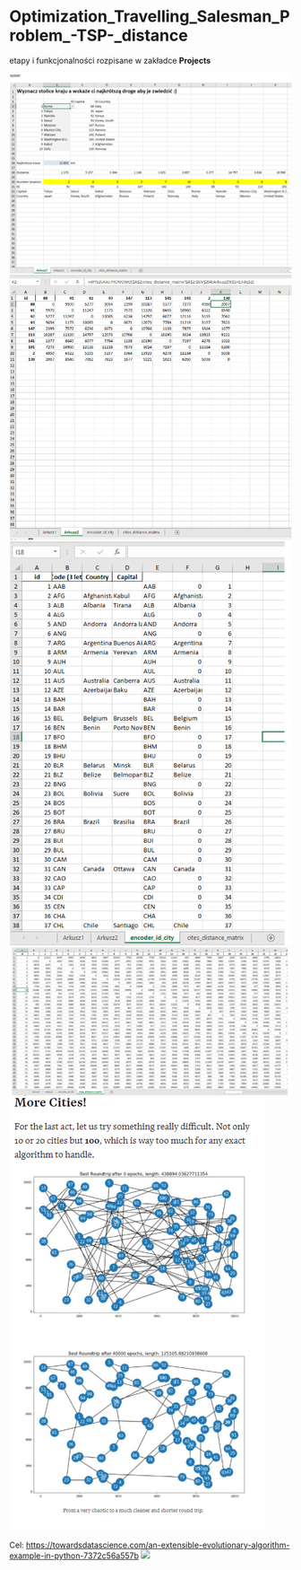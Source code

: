 # Optimization_Travelling_Salesman_Problem_-TSP-_distance

etapy i funkcjonalności rozpisane w  zakładce __Projects__


![](img/2.png)
![](img/3.png)
![](img/4.png)
![](img/5.png)
![](img/6.png)



Cel:
https://towardsdatascience.com/an-extensible-evolutionary-algorithm-example-in-python-7372c56a557b
![](img/1.gif)

